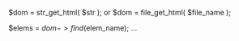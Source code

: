 
$dom = str_get_html( $str );
or 
$dom = file_get_html( $file_name );

$elems = $dom->find($elem_name);
...
